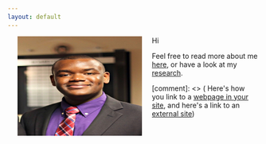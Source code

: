 ```yaml
---
layout: default
---
```



<img align="left" src="assets/prof_pic.jpg" hspace="20"  width="250" height="200" >

Hi 

Feel free to read more about me [here](/about/), or have a look at my [research](/research/).

[comment]: <> ( Here's how you link to a [webpage in your site](/teaching/), and
 here's a link to an [external site](https://www.google.com))

